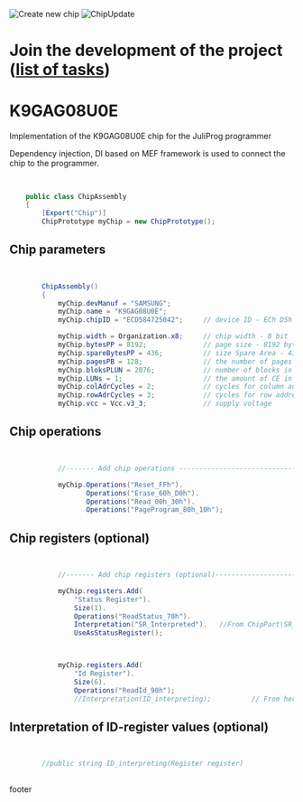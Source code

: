 ![Create new chip](https://github.com/JuliProg/K9GAG08U0E/workflows/Create%20new%20chip/badge.svg?event=repository_dispatch) 
![ChipUpdate](https://github.com/JuliProg/K9GAG08U0E/workflows/ChipUpdate/badge.svg)
# Join the development of the project ([list of tasks](https://github.com/users/JuliProg/projects/1))


# K9GAG08U0E
Implementation of the K9GAG08U0E chip for the JuliProg programmer

Dependency injection, DI based on MEF framework is used to connect the chip to the programmer.

<section class = "listing">

#
```c#

    public class ChipAssembly
    {
        [Export("Chip")]
        ChipPrototype myChip = new ChipPrototype();
```
# Chip parameters
```c#


        ChipAssembly()
        {
            myChip.devManuf = "SAMSUNG";
            myChip.name = "K9GAG08U0E";
            myChip.chipID = "ECD584725042";     // device ID - ECh D5h 84h 72h 50h 42h (k9gag08u0e.pdf page 52)

            myChip.width = Organization.x8;     // chip width - 8 bit                  (k9gag08u0e.pdf page 9)
            myChip.bytesPP = 8192;              // page size - 8192 byte (8Kb)         (k9gag08u0e.pdf page 9)
            myChip.spareBytesPP = 436;          // size Spare Area - 436 byte          (k9gag08u0e.pdf page 9)
            myChip.pagesPB = 128;               // the number of pages per block - 128 (k9gag08u0e.pdf page 9)
            myChip.bloksPLUN = 2076;            // number of blocks in CE - 2076       (k9gag08u0e.pdf page 9)
            myChip.LUNs = 1;                    // the amount of CE in the chip        (k9gag08u0e.pdf page 9)
            myChip.colAdrCycles = 2;            // cycles for column addressing        (k9gag08u0e.pdf page 9)
            myChip.rowAdrCycles = 3;            // cycles for row addressing           (k9gag08u0e.pdf page 9)
            myChip.vcc = Vcc.v3_3;              // supply voltage                      (k9gag08u0e.pdf page 5)

```
# Chip operations
```c#


            //------- Add chip operations ----------------------------------------------------

            myChip.Operations("Reset_FFh").
                   Operations("Erase_60h_D0h").
                   Operations("Read_00h_30h").
                   Operations("PageProgram_80h_10h");

```
# Chip registers (optional)
```c#


            //------- Add chip registers (optional)----------------------------------------------------

            myChip.registers.Add(
                "Status Register").
                Size(1).
                Operations("ReadStatus_70h").
                Interpretation("SR_Interpreted").   //From ChipPart\SR_Interpreted.dll (https://github.com/JuliProg/Wiki/wiki/Status-Register-Interpretation)
                UseAsStatusRegister();



            myChip.registers.Add(
                "Id Register").
                Size(6).
                Operations("ReadId_90h");              
                //Interpretation(ID_interpreting);          // From here

```
# Interpretation of ID-register values ​​(optional)
```c#


        //public string ID_interpreting(Register register)   
        
```
</section>





footer
